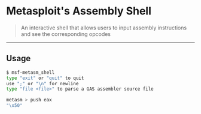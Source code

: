 # Metasploit's Assembly Shell

> An interactive shell that allows users to input assembly instructions and see the corresponding opcodes

---

## Usage

```bash
$ msf-metasm_shell
type "exit" or "quit" to quit
use ";" or "\n" for newline
type "file <file>" to parse a GAS assembler source file

metasm > push eax
"\x50"
```
